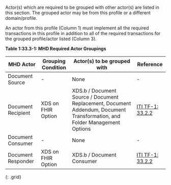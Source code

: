 Actor(s) which are required to be grouped with other actor(s) are listed in this section. The grouped actor may be from this profile or a different domain/profile. 

An actor from this profile (Column 1) must implement all the required transactions in this profile in addition to all of the required transactions for the grouped profile/actor listed (Column 3).

**Table 1:33.3-1: MHD Required Actor Groupings**

| MHD Actor          | Grouping Condition | Actor(s) to be grouped with              | Reference      |
|--------------------|--------------------|------------------------------------------|----------------|
| Document Source    | -                  | None                                     | -              |
| Document Recipient | XDS on FHIR Option | XDS.b / Document Source / Document Replacement, Document Addendum, Document Transformation, and Folder Management Options | [ITI TF-1: 33.2.2](1332_actor_options.html#13322-xds-on-fhir-option) |
| Document Consumer  | -                  | None                                     | -              |
| Document Responder | XDS on FHIR Option | XDS.b / Document Consumer                | [ITI TF-1: 33.2.2](1332_actor_options.html#13322-xds-on-fhir-option) |
{: .grid}
